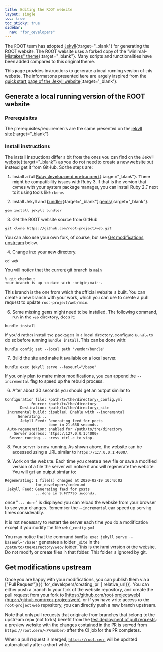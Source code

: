 ```yaml
---
title: Editing the ROOT website
layout: single
toc: true
toc_sticky: true
sidebar:
  nav: "for_developers"
---
```


The ROOT team has adopted [Jekyll](https://jekyllrb.com/){:target="_blank"} for generating
the ROOT website. The ROOT website uses [a forked copy of the
"Minimal-Mistakes" theme](https://github.com/root-project/minimal-mistakes){:target="_blank"}.
Many scripts and functionalities have been added compared to this original theme.

This page provides instructions to generate a local running version of this website.
The informations presented here are largely inspired from the
[quick start page of the Jekyll website](https://jekyllrb.com/docs/){:target="_blank"}.

## Generate a local running version of the ROOT website

### Prerequisites

The prerequisites/requirements are the same presented on the
[jekyll site](https://jekyllrb.com/docs/installation/#requirements){:target="_blank"}.

### Install instructions

The install instructions differ a bit from the ones you can find on the
[Jekyll website](https://jekyllrb.com/docs/){:target="_blank"}
as you do not need to create a new website but instead
get it from GitHub. So the steps are:

1. Install a full [Ruby development environment](https://jekyllrb.com/docs/installation/){:target="_blank"}.
There might be compatibility issues with Ruby 3. If that is the version that comes with your system package manager,
you can install Ruby 2.7 next to it using tools like `rbenv`.

2. Install Jekyll and [bundler](https://jekyllrb.com/docs/ruby-101/#bundler){:target="_blank"}
   [gems](https://jekyllrb.com/docs/ruby-101/#gems){:target="_blank"}.
```
gem install jekyll bundler
```

3. Get the ROOT website source from GitHub.
```
git clone https://github.com/root-project/web.git
```
You can also use your own fork, of course, but see
[Get modifications upstream](https://github.com/root-project/web/#get-modifications-upstream) below.

4. Change into your new directory.
```
cd web
```
You will notice that the current git branch is `main`
```
% git checkout
Your branch is up to date with 'origin/main'.
```
This branch is the one from which the official website is built. You can create a
new branch with your work, which you can use to create a pull request to update
`root-project/web/main`.

6. Some missing gems might need to be installed. The following command, run
   in the `web` directory, does it:
```
bundle install
```
If you'd rather install the packages in a local directory, configure `bundle` to do so
before running `bundle install`. This can be done with:
```
bundle config set --local path 'vendor/bundle'
```

7. Build the site and make it available on a local server.
```
bundle exec jekyll serve --baseurl="/base"
```
If you only plan to make minor modifications, you can append the `--incremental` flag
to speed up the rebuild process.

6. After about 30 seconds you should get an output similar to
```
Configuration file: /path/to/the/directory/_config.yml
            Source: /path/to/the/directory
       Destination: /path/to/the/directory/_site
 Incremental build: disabled. Enable with --incremental
      Generating...
       Jekyll Feed: Generating feed for posts
                    done in 21.638 seconds.
 Auto-regeneration: enabled for /path/to/the/directory
    Server address: https://127.0.0.1:4000/
  Server running... press ctrl-c to stop.
```

8. Your server is now running. As shown above, the website can be accessed using a URL
similar to `https://127.0.0.1:4000/`.

9. Work on the website.
   Each time you create a new file or save a modified version of a file
   the server will notice it and will regenerate the website. You will get an output
   similar to:
```
Regenerating: 1 file(s) changed at 2020-02-19 10:40:02
              for_developers/index.md
 Jekyll Feed: Generating feed for posts
              ...done in 9.877795 seconds.
```
once "`... done`" is displayed you can reload the website from your browser to see your
changes. Remember the `--incremental` can speed up serving times considerably.

It is not necessary to restart the server each time you do a modification except if you
modify the file `web/_config.yml`

You may notice that the command `bundle exec jekyll serve --baseurl="/base"` generates a folder `_site` in
the `/path/to/the/directory/web/` folder. This is the html version of the website. Do not
modify or create files in that folder. This folder is ignored by git.


## Get modifications upstream

Once you are happy with your modifications, you can publish them via a
["Pull Request"]({{ 'for_developers/creating_pr' | relative_url}}). You
can either push a branch to your fork of the website repository, and create the pull
request from your fork to [https://github.com/root-project/web](https://github.com/root-project/web), or
if you have write access to the `root-project/web` repository, you can directly push a new branch upstream.

Note that only pull requests that originate from branches that belong to the upstream repo (not forks) benefit from the
[test deployment of pull requests](https://github.com/root-project/web/#test-deployment-of-pull-requests): a preview
website with the changes contained in the PR is served from `https://root.cern/<PRNumber>` after the CI job for the PR
completes.

When a pull request is merged, [`https://root.cern`](https://root.cern/) will be updated automatically
after a short while.

